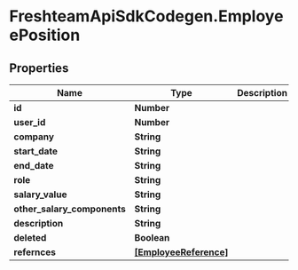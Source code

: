 # FreshteamApiSdkCodegen.EmployeePosition

## Properties

| Name                        | Type                                            | Description | Notes      |
| --------------------------- | ----------------------------------------------- | ----------- | ---------- |
| **id**                      | **Number**                                      |             | [optional] |
| **user_id**                 | **Number**                                      |             | [optional] |
| **company**                 | **String**                                      |             | [optional] |
| **start_date**              | **String**                                      |             | [optional] |
| **end_date**                | **String**                                      |             | [optional] |
| **role**                    | **String**                                      |             | [optional] |
| **salary_value**            | **String**                                      |             | [optional] |
| **other_salary_components** | **String**                                      |             | [optional] |
| **description**             | **String**                                      |             | [optional] |
| **deleted**                 | **Boolean**                                     |             | [optional] |
| **refernces**               | [**[EmployeeReference]**](EmployeeReference.md) |             | [optional] |
